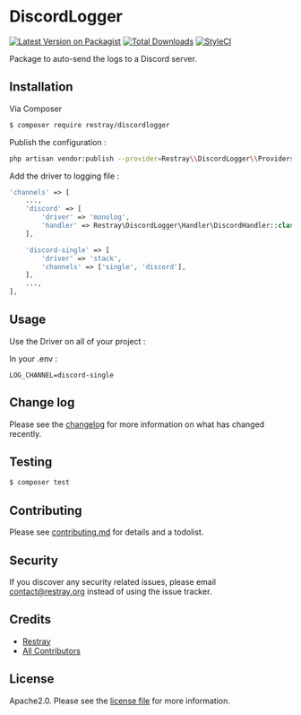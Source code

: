 # DiscordLogger

[![Latest Version on Packagist][ico-version]][link-packagist]
[![Total Downloads][ico-downloads]][link-downloads]
[![StyleCI][ico-styleci]][link-styleci]

Package to auto-send the logs to a Discord server.

## Installation

Via Composer

``` bash
$ composer require restray/discordlogger
```


Publish the configuration :

```bash
php artisan vendor:publish --provider=Restray\\DiscordLogger\\Providers\\MonologDiscordServiceProvider
```


Add the driver to logging file :

```php
'channels' => [
    ...,
    'discord' => [
        'driver' => 'monolog',
        'handler' => Restray\DiscordLogger\Handler\DiscordHandler::class
    ],

    'discord-single' => [
        'driver' => 'stack',
        'channels' => ['single', 'discord'],
    ],
    ...,
],
```

## Usage

Use the Driver on all of your project :


In your .env :

```env
LOG_CHANNEL=discord-single
```

## Change log

Please see the [changelog](changelog.md) for more information on what has changed recently.

## Testing

``` bash
$ composer test
```

## Contributing

Please see [contributing.md](contributing.md) for details and a todolist.

## Security

If you discover any security related issues, please email contact@restray.org instead of using the issue tracker.

## Credits

- [Restray][link-author]
- [All Contributors][link-contributors]

## License

Apache2.0. Please see the [license file](license.md) for more information.

[ico-version]: https://img.shields.io/packagist/v/restray/discordlogger.svg?style=flat-square
[ico-downloads]: https://img.shields.io/packagist/dt/restray/discordlogger.svg?style=flat-square
[ico-styleci]: https://styleci.io/repos/158100759/shield

[link-packagist]: https://packagist.org/packages/restray/discordlogger
[link-downloads]: https://packagist.org/packages/restray/discordlogger
[link-styleci]: https://styleci.io/repos/158100759
[link-author]: https://github.com/restray
[link-contributors]: ../../contributors]